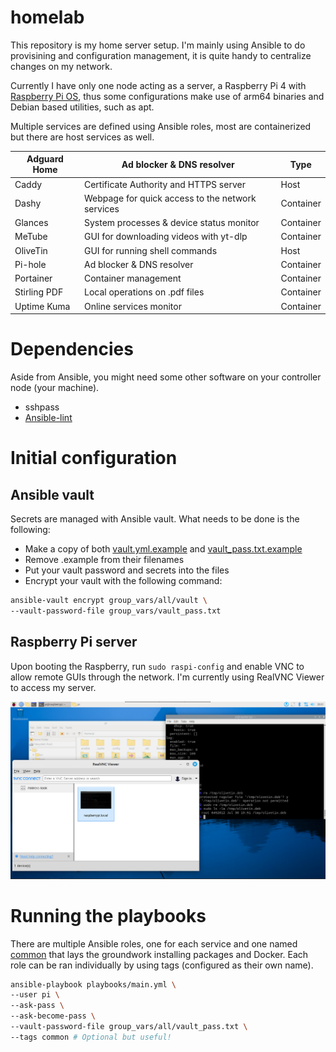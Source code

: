 # homelab

This repository is my home server setup. I'm mainly using Ansible to do provisining and configuration management, it is quite handy to centralize changes on my network.

Currently I have only one node acting as a server, a Raspberry Pi 4 with [Raspberry Pi OS](https://www.raspberrypi.com/software/), thus some configurations make use of arm64 binaries and Debian based utilities, such as apt.

Multiple services are defined using Ansible roles, most are containerized but there are host services as well.

| Adguard Home | Ad blocker & DNS resolver                        | Type      |
|--------------|--------------------------------------------------|-----------|
| Caddy        | Certificate Authority and HTTPS server           | Host      |
| Dashy        | Webpage for quick access to the network services | Container |
| Glances      | System processes & device status monitor         | Container |
| MeTube       | GUI for downloading videos with yt-dlp           | Container |
| OliveTin     | GUI for running shell commands                   | Host      |
| Pi-hole      | Ad blocker & DNS resolver                        | Container |
| Portainer    | Container management                             | Container |
| Stirling PDF | Local operations on .pdf files                   | Container |
| Uptime Kuma  | Online services monitor                          | Container |

# Dependencies

Aside from Ansible, you might need some other software on your controller node (your machine).

- sshpass
- [Ansible-lint](https://ansible.readthedocs.io/projects/lint/installing/#installing-the-latest-version)


# Initial configuration

## Ansible vault

Secrets are managed with Ansible vault. What needs to be done is the following:

- Make a copy of both [vault.yml.example](group_vars/all/vault.yml.example) and [vault_pass.txt.example](group_vars/all/vault_pass.txt.example)
- Remove .example from their filenames
- Put your vault password and secrets into the files
- Encrypt your vault with the following command:

```bash
ansible-vault encrypt group_vars/all/vault \
--vault-password-file group_vars/vault_pass.txt
``` 

## Raspberry Pi server

Upon booting the Raspberry, run ```sudo raspi-config``` and enable VNC to allow remote GUIs through the network. I'm currently using RealVNC Viewer to access my server.

![RealVNC Viewer](docs/images/vnc-viewer.png)

# Running the playbooks

There are multiple Ansible roles, one for each service and one named [common](/roles/common/tasks/main.yml) that lays the groundwork installing packages and Docker. Each role can be ran individually by using tags (configured as their own name).

```bash
ansible-playbook playbooks/main.yml \
--user pi \
--ask-pass \
--ask-become-pass \
--vault-password-file group_vars/all/vault_pass.txt \
--tags common # Optional but useful!
```
